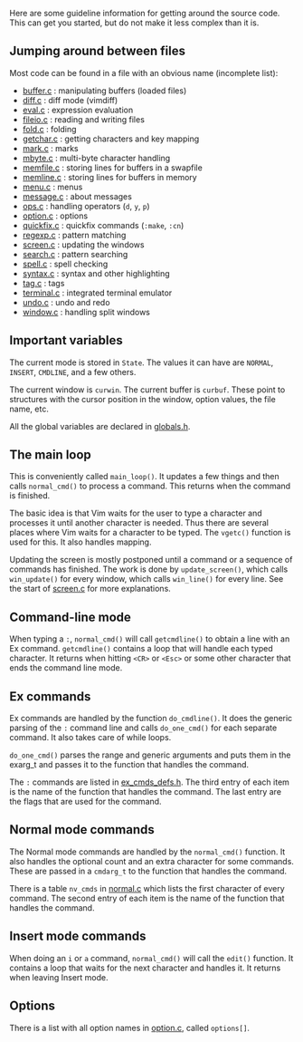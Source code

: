 Here are some guideline information for getting around the source code. This
can get you started, but do not make it less complex than it is.

## Jumping around between files

Most code can be found in a file with an obvious name (incomplete list):

* [buffer.c](../../source/nvim/buffer.c)
  : manipulating buffers (loaded files)
* [diff.c](../../source/nvim/diff.c)
  : diff mode (vimdiff)
* [eval.c](../../source/nvim/eval.c)
  : expression evaluation
* [fileio.c](../../source/nvim/fileio.c)
  : reading and writing files
* [fold.c](../../source/nvim/fold.c)
  : folding
* [getchar.c](../../source/nvim/getchar.c)
  : getting characters and key mapping
* [mark.c](../../source/nvim/mark.c)
  : marks
* [mbyte.c](../../source/nvim/mbyte.c)
  : multi-byte character handling
* [memfile.c](../../source/nvim/memfile.c)
  : storing lines for buffers in a swapfile
* [memline.c](../../source/nvim/memline.c)
  : storing lines for buffers in memory
* [menu.c](../../source/nvim/menu.c)
  : menus
* [message.c](../../source/nvim/message.c)
  : about messages
* [ops.c](../../source/nvim/ops.c)
  : handling operators (`d`, `y`, `p`)
* [option.c](../../source/nvim/option.c)
  : options
* [quickfix.c](../../source/nvim/quickfix.c)
  : quickfix commands (`:make`, `:cn`)
* [regexp.c](../../source/nvim/regexp.c)
  : pattern matching
* [screen.c](../../source/nvim/screen.c)
  : updating the windows
* [search.c](../../source/nvim/search.c)
  : pattern searching
* [spell.c](../../source/nvim/spell.c)
  : spell checking
* [syntax.c](../../source/nvim/syntax.c)
  : syntax and other highlighting
* [tag.c](../../source/nvim/tag.c)
  : tags
* [terminal.c](../../source/nvim/terminal.c)
  : integrated terminal emulator
* [undo.c](../../source/nvim/undo.c)
  : undo and redo
* [window.c](../../source/nvim/window.c)
  : handling split windows

## Important variables

The current mode is stored in `State`. The values it can have are `NORMAL`,
`INSERT`, `CMDLINE`, and a few others.

The current window is `curwin`. The current buffer is `curbuf`. These point
to structures with the cursor position in the window, option values, the file
name, etc.

All the global variables are declared in
[globals.h](../../source/nvim/globals.h).


## The main loop

This is conveniently called `main_loop()`. It updates a few things and then
calls `normal_cmd()` to process a command. This returns when the command is
finished.

The basic idea is that Vim waits for the user to type a character and processes
it until another character is needed. Thus there are several places where Vim
waits for a character to be typed. The `vgetc()` function is used for this.
It also handles mapping.

Updating the screen is mostly postponed until a command or a sequence of
commands has finished. The work is done by `update_screen()`, which calls
`win_update()` for every window, which calls `win_line()` for every line.
See the start of [screen.c](../../source/nvim/screen.c) for more
explanations.

## Command-line mode

When typing a `:`, `normal_cmd()` will call `getcmdline()` to obtain a line
with an Ex command. `getcmdline()` contains a loop that will handle each
typed character. It returns when hitting `<CR>` or `<Esc>` or some other
character that ends the command line mode.

## Ex commands

Ex commands are handled by the function `do_cmdline()`. It does the generic
parsing of the `:` command line and calls `do_one_cmd()` for each separate
command. It also takes care of while loops.

`do_one_cmd()` parses the range and generic arguments and puts them in the
exarg_t and passes it to the function that handles the command.

The `:` commands are listed in [ex_cmds_defs.h](../../source/nvim/ex_cmds_defs.h).
The third entry of each item is the name of the function that handles the
command. The last entry are the flags that are used for the command.

## Normal mode commands

The Normal mode commands are handled by the `normal_cmd()` function. It also
handles the optional count and an extra character for some commands. These
are passed in a `cmdarg_t` to the function that handles the command.

There is a table `nv_cmds` in [normal.c](../../source/nvim/normal.c) which
lists the first character of every command. The second entry of each item
is the name of the function that handles the command.

## Insert mode commands

When doing an `i` or `a` command, `normal_cmd()` will call the `edit()`
function. It contains a loop that waits for the next character and handles
it. It returns when leaving Insert mode.

## Options

There is a list with all option names in
[option.c](../../source/nvim/option.c), called `options[]`.
